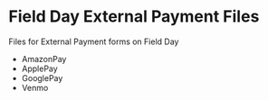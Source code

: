 # Field Day External Payment Files

Files for External Payment forms on Field Day

- AmazonPay
- ApplePay
- GooglePay
- Venmo